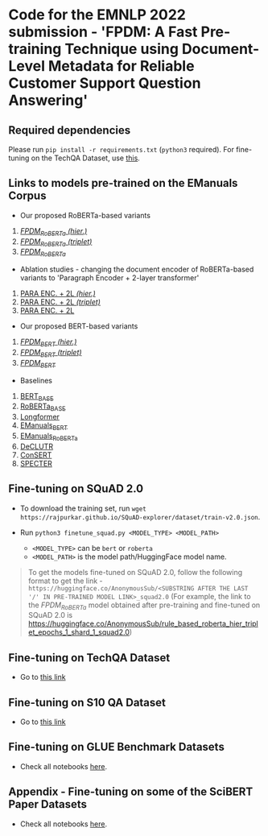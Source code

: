 # Code for the EMNLP 2022 submission - 'FPDM: A Fast Pre-training Technique using Document-Level Metadata for Reliable Customer Support Question Answering'

## Required dependencies

Please run `pip install -r requirements.txt` (`python3` required). For fine-tuning on the TechQA Dataset, use [this](./TechQA_code/requirements.txt).

## Links to models pre-trained on the EManuals Corpus

- Our proposed RoBERTa-based variants

1. [<em>FPDM<sub>RoBERTa</sub> (hier.)</em>](https://huggingface.co/AnonymousSub/rule_based_roberta_only_classfn_epochs_1_shard_1)
2. [<em>FPDM<sub>RoBERTa</sub> (triplet)</em>](https://huggingface.co/AnonymousSub/rule_based_roberta_bert_triplet_epochs_1_shard_1)
3. [<em>FPDM<sub>RoBERTa</sub></em>](https://huggingface.co/AnonymousSub/rule_based_roberta_hier_triplet_epochs_1_shard_1)

- Ablation studies - changing the document encoder of RoBERTa-based variants to 'Paragraph Encoder + 2-layer transformer' 

1. [PARA ENC. + 2L <em>(hier.)</em>](https://huggingface.co/AnonymousSub/rule_based_roberta_only_classfn_twostage_epochs_1_shard_1)
2. [PARA ENC. + 2L <em>(triplet)</em>](https://huggingface.co/AnonymousSub/rule_based_roberta_twostagetriplet_epochs_1_shard_1)
3. [PARA ENC. + 2L](https://huggingface.co/AnonymousSub/rule_based_roberta_twostagetriplet_hier_epochs_1_shard_1)

- Our proposed BERT-based variants

1. [<em>FPDM<sub>BERT</sub> (hier.)</em>](https://huggingface.co/AnonymousSub/rule_based_only_classfn_epochs_1_shard_1)
2. [<em>FPDM<sub>BERT</sub> (triplet)</em>](https://huggingface.co/AnonymousSub/rule_based_bert_triplet_epochs_1_shard_1)
3. [<em>FPDM<sub>BERT</sub></em>](https://huggingface.co/AnonymousSub/rule_based_hier_triplet_epochs_1_shard_1)

- Baselines

1. [BERT<sub>BASE</sub>](https://huggingface.co/bert-base-uncased)
2. [RoBERTa<sub>BASE</sub>](https://huggingface.co/roberta-base)
3. [Longformer](https://huggingface.co/allenai/longformer-base-4096)
4. [EManuals<sub>BERT</sub>](https://huggingface.co/abhi1nandy2/EManuals_BERT)
5. [EManuals<sub>RoBERTa</sub>](https://huggingface.co/abhi1nandy2/EManuals_RoBERTa)
6. [DeCLUTR](https://huggingface.co/AnonymousSub/declutr-model)
7. [ConSERT](https://huggingface.co/AnonymousSub/unsup-consert-base)
8. [SPECTER](https://huggingface.co/AnonymousSub/specter-bert-model)

## Fine-tuning on SQuAD 2.0

- To download the training set, run `wget https://rajpurkar.github.io/SQuAD-explorer/dataset/train-v2.0.json`.

- Run `python3 finetune_squad.py <MODEL_TYPE> <MODEL_PATH>`
	- `<MODEL_TYPE>` can be `bert` or `roberta`
	- `<MODEL_PATH>` is the model path/HuggingFace model name.

> To get the models fine-tuned on SQuAD 2.0, follow the following format to get the link - `https://huggingface.co/AnonymousSub/<SUBSTRING AFTER THE LAST '/' IN PRE-TRAINED MODEL LINK>_squad2.0` (For example, the link to the <em>FPDM<sub>RoBERTa</sub></em> model obtained after pre-training and fine-tuned on SQuAD 2.0 is https://huggingface.co/AnonymousSub/rule_based_roberta_hier_triplet_epochs_1_shard_1_squad2.0)

## Fine-tuning on TechQA Dataset

- Go to [this link](./TechQA_code)

## Fine-tuning on S10 QA Dataset

- Go to [this link](./S10_Code)

## Fine-tuning on GLUE Benchmark Datasets

- Check all notebooks [here](./GLUE_code).

## Appendix - Fine-tuning on some of the SciBERT Paper Datasets

- Check all notebooks [here](./Scibert_datasets_code).
